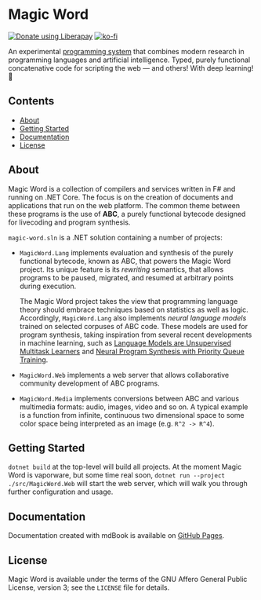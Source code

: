 # Magic Word
<a href="https://liberapay.com/xkapastel/donate"><img alt="Donate using Liberapay" src="https://liberapay.com/assets/widgets/donate.svg"></a> [![ko-fi](https://www.ko-fi.com/img/donate_sm.png)](https://ko-fi.com/T6T5QRUW)

An experimental [programming
system](https://www.dreamsongs.com/Files/Incommensurability.pdf) that
combines modern research in programming languages and artificial
intelligence. Typed, purely functional concatenative code for
scripting the web — and others! With deep learning! 🚀

## Contents
- [About](#about)
- [Getting Started](#getting-started)
- [Documentation](#documentation)
- [License](#license)

## About
Magic Word is a collection of compilers and services written in F# and
running on .NET Core. The focus is on the creation of documents and
applications that run on the web platform. The common theme between
these programs is the use of **ABC**, a purely functional bytecode
designed for livecoding and program synthesis.

`magic-word.sln` is a .NET solution containing a number of projects:

* `MagicWord.Lang` implements evaluation and synthesis of the purely
  functional bytecode, known as ABC, that powers the Magic Word
  project. Its unique feature is its *rewriting* semantics, that
  allows programs to be paused, migrated, and resumed at arbitrary
  points during execution.
  
  The Magic Word project takes the view that programming language
  theory should embrace techniques based on statistics as well as
  logic. Accordingly, `MagicWord.Lang` also implements *neural
  language models* trained on selected corpuses of ABC code. These
  models are used for program synthesis, taking inspiration from
  several recent developments in machine learning, such as [Language
  Models are Unsupervised Multitask
  Learners](https://d4mucfpksywv.cloudfront.net/better-language-models/language-models.pdf)
  and [Neural Program Synthesis with Priority Queue
  Training](https://arxiv.org/abs/1801.03526).

* `MagicWord.Web` implements a web server that allows collaborative
  community development of ABC programs.
  
* `MagicWord.Media` implements conversions between ABC and various
  multimedia formats: audio, images, video and so on. A typical
  example is a function from infinite, continuous two dimensional
  space to some color space being interpreted as an image (e.g. `R^2
  -> R^4`).

## Getting Started
`dotnet build` at the top-level will build all projects. At the moment
Magic Word is vaporware, but some time real soon, `dotnet run
--project ./src/MagicWord.Web` will start the web server, which will
walk you through further configuration and usage.

## Documentation
Documentation created with mdBook is available on [GitHub
Pages](https://xkapastel.github.io/magic-word).

## License
Magic Word is available under the terms of the GNU Affero General
Public License, version 3; see the `LICENSE` file for details.
